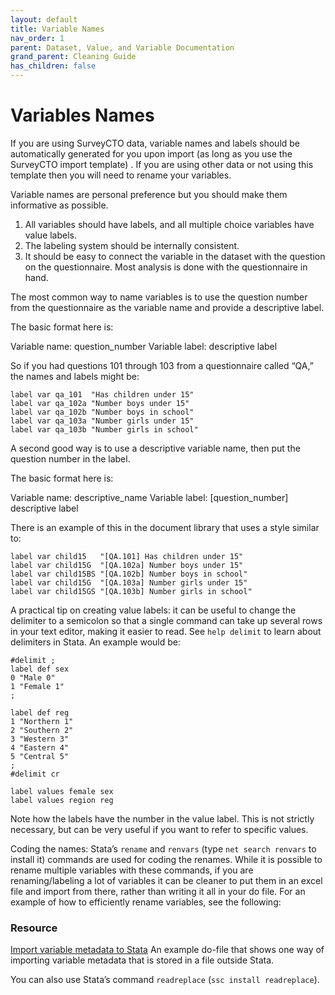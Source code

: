 ```yaml
---
layout: default
title: Variable Names
nav_order: 1
parent: Dataset, Value, and Variable Documentation
grand_parent: Cleaning Guide
has_children: false
---
```


# Variables Names
If you are using SurveyCTO data, variable names and labels should be automatically generated for you upon import (as long as you use the SurveyCTO import template) . If you are using other data or not using this template then you will need to rename your variables. 

Variable names are personal preference but you should make them informative as possible. 
1.	All variables should have labels, and all multiple choice variables have value labels.
2.	The labeling system should be internally consistent.
3.	It should be easy to connect the variable in the dataset with the question on the questionnaire. Most analysis is done with the questionnaire in hand.

The most common way to name variables is to use the question number from the questionnaire as the variable name and provide a descriptive label. 

The basic format here is:

Variable name: question_number
Variable label: descriptive label

So if you had questions 101 through 103 from a questionnaire called “QA,” the names and labels might be:
````
label var qa_101  "Has children under 15"
label var qa_102a "Number boys under 15"
label var qa_102b "Number boys in school"
label var qa_103a "Number girls under 15"
label var qa_103b "Number girls in school"
````
A second good way is to use a descriptive variable name, then put the question number in the label.

The basic format here is:

Variable name: descriptive_name
Variable label: [question_number] descriptive label

There is an example of this in the document library that uses a style similar to:
````
label var child15   "[QA.101] Has children under 15"
label var child15G  "[QA.102a] Number boys under 15"
label var child15BS "[QA.102b] Number boys in school"
label var child15G  "[QA.103a] Number girls under 15"
label var child15GS "[QA.103b] Number girls in school"
````
A practical tip on creating value labels: it can be useful to change the delimiter to a semicolon so that a single command can take up several rows in your text editor, making it easier to read. See `help delimit` to learn about delimiters in Stata. An example would be:
````
#delimit ;
label def sex
0 "Male 0"
1 "Female 1"
;

label def reg
1 "Northern 1"
2 "Southern 2"
3 "Western 3"
4 "Eastern 4"
5 "Central 5"
;
#delimit cr

label values female sex
label values region reg
````
Note how the labels have the number in the value label. This is not strictly necessary, but can be very useful if you want to refer to specific values.


Coding the names: Stata’s `rename` and `renvars` (type `net search renvars` to install it) commands are used for coding the renames. While it is possible to rename multiple variables with these commands, if you are renaming/labeling a lot of variables it can be cleaner to put them in an excel file and import from there, rather than writing it all in your do file. For an example of how to efficiently rename variables, see the following:

### Resource
  [Import variable metadata to Stata](Link) An example do-file that shows one way of importing variable metadata that is stored in a file outside Stata.
  
You can also use Stata’s command `readreplace` (`ssc install readreplace`). 
